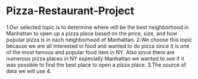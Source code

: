 # Pizza-Restaurant-Project
1.Our selected topic is to determine where will be the best neighborhood in Manhattan to open up a pizza place based on the price, size, and how popular pizza is in each neighborhood of Manhattan.
2.We choose this topic because we are all interested in food and wanted to do pizza since it is one of the most famous and popular food item in NY. Also since there are numerous pizza places in NY especially Manhattan we wanted to see if it was possible to find the best place to open a pizza place. 
3.The source of data we will use 
4.
